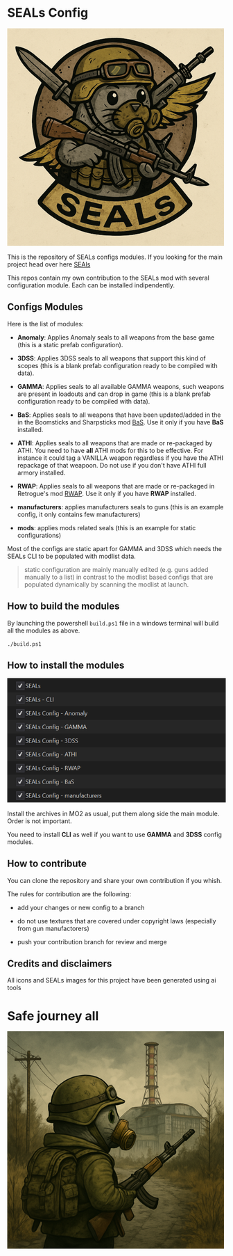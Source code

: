 # SEALs Config

![alt text](/doc/images/SEALs_configs.png)

This is the repository of SEALs configs modules. If you looking for the main project head over here [SEAls](https://github.com/strangerism/SEALs)

This repos contain my own contribution to the SEALs mod with several configuration module. Each can be installed indipendently.

## Configs Modules

Here is the list of modules:

- **Anomaly**: Applies Anomaly seals to all weapons from the base game (this is a static prefab configuration).

- **3DSS**: Applies 3DSS seals to all weapons that support this kind of scopes (this is a blank prefab configuration ready to be compiled with data).

- **GAMMA**: Applies seals to all available GAMMA weapons, such weapons are present in loadouts and can drop in game (this is a blank prefab configuration ready to be compiled with data).

- **BaS**: Applies seals to all weapons that have been updated/added in the in the Boomsticks and Sharpsticks mod [BaS](https://www.moddb.com/mods/stalker-anomaly/addons/boomsticks-and-sharpsticks). Use it only if you have **BaS** installed.

- **ATHI**: Applies seals to all weapons that are made or re-packaged by ATHI. You need to have **all** ATHI mods for this to be effective. For instance it could tag a VANILLA weapon regardless if you have the ATHI repackage of that weapoon. Do not use if you don't have ATHI full armory installed. 

- **RWAP**: Applies seals to all weapons that are made or re-packaged in Retrogue's mod [RWAP](https://www.moddb.com/mods/stalker-anomaly/addons/rwap). Use it only if you have **RWAP** installed.

- **manufacturers**: applies manufacturers seals to guns (this is an example config, it only contains few manufacturers)

- **mods**: applies mods related seals (this is an example for static configurations)

Most of the configs are static apart for GAMMA and 3DSS which needs the SEALs CLI to be populated with modlist data.

> static configuration are mainly manually edited (e.g. guns added manually to a list) in contrast to the modlist based configs that are populated dynamically by scanning the modlist at launch.

## How to build the modules

By launching the powershell `build.ps1` file in a windows terminal will build all the modules as above.

```shell
./build.ps1
```

## How to install the modules

![config_install](/doc/images/config_install.png)

Install the archives in MO2 as usual, put them along side the main module. Order is not important.

You need to install **CLI** as well if you want to use **GAMMA** and **3DSS** config modules.

## How to contribute

You can clone the repository and share your own contribution if you whish. 

The rules for contribution are the following:

- add your changes or new config to a branch

- do not use textures that are covered under copyright laws (especially from gun manufactorers)

- push your contribution branch for review and merge

## Credits and disclaimers

All icons and SEALs images for this project have been generated using ai tools

# Safe journey all

![alt text](/doc/images/SEALs_goodbye.png)







